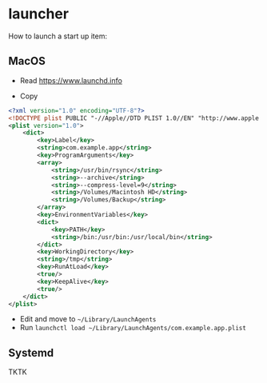 # launcher

How to launch a start up item:

## MacOS

- Read https://www.launchd.info

- Copy

```xml
<?xml version="1.0" encoding="UTF-8"?>
<!DOCTYPE plist PUBLIC "-//Apple//DTD PLIST 1.0//EN" "http://www.apple.com/DTDs/PropertyList-1.0.dtd">
<plist version="1.0">
	<dict>
		<key>Label</key>
		<string>com.example.app</string>
		<key>ProgramArguments</key>
		<array>
			<string>/usr/bin/rsync</string>
			<string>--archive</string>
			<string>--compress-level=9</string>
			<string>/Volumes/Macintosh HD</string>
			<string>/Volumes/Backup</string>
		</array>
		<key>EnvironmentVariables</key>
		<dict>
			<key>PATH</key>
			<string>/bin:/usr/bin:/usr/local/bin</string>
		</dict>
		<key>WorkingDirectory</key>
		<string>/tmp</string>
		<key>RunAtLoad</key>
		<true/>
		<key>KeepAlive</key>
		<true/>
	</dict>
</plist>
```

- Edit and move to `~/Library/LaunchAgents`
- Run `launchctl load ~/Library/LaunchAgents/com.example.app.plist`

## Systemd

TKTK
